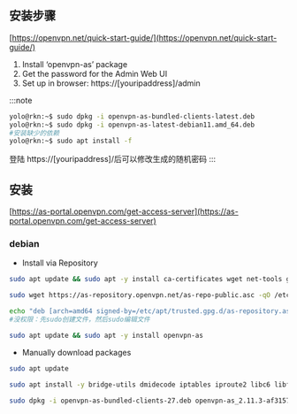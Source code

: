 ## 安装步骤

[https://openvpn.net/quick-start-guide/](https://openvpn.net/quick-start-guide/)

1. Install ‘openvpn-as’ package
2. Get the password for the Admin Web UI
3. Set up in browser: https://[youripaddress]/admin

:::note

```bash
yolo@rkn:~$ sudo dpkg -i openvpn-as-bundled-clients-latest.deb
yolo@rkn:~$ sudo dpkg -i openvpn-as-latest-debian11.amd_64.deb
#安装缺少的依赖
yolo@rkn:~$ sudo apt install -f
```

登陆 https://[youripaddress]/后可以修改生成的随机密码
:::

## 安装

[https://as-portal.openvpn.com/get-access-server](https://as-portal.openvpn.com/get-access-server)

### debian

- Install via Repository

```bash
sudo apt update && sudo apt -y install ca-certificates wget net-tools gnupg

sudo wget https://as-repository.openvpn.net/as-repo-public.asc -qO /etc/apt/trusted.gpg.d/as-repository.asc

echo "deb [arch=amd64 signed-by=/etc/apt/trusted.gpg.d/as-repository.asc] http://as-repository.openvpn.net/as/debian bullseye main">/etc/apt/sources.list.d/openvpn-as-repo.list
#没权限：先sudo创建文件，然后sudo编辑文件

sudo apt update && sudo apt -y install openvpn-as
```

- Manually download packages

```bash
sudo apt update

sudo apt install -y bridge-utils dmidecode iptables iproute2 libc6 libffi7 libgcc-s1 liblz4-1 liblzo2-2 libmariadb3 libpcap0.8 libssl1.1 libstdc++6 zlib1g libsasl2-2 libsqlite3-0 net-tools python3-pkg-resources python3-migrate python3-sqlalchemy python3-mysqldb python3-ldap3 sqlite3 python3-netaddr python3-arrow python3-lxml python3-openssl python3-incremental libxmlsec1 libxmlsec1-openssl python3-constantly python3-hyperlink python3-automat python3-service-identity python3-cffi python3-defusedxml

sudo dpkg -i openvpn-as-bundled-clients-27.deb openvpn-as_2.11.3-af31575c-Debian11_amd64.deb
```
